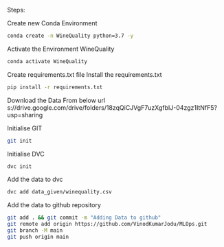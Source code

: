 Steps:

Create new Conda Environment
```bash
conda create -n WineQuality python=3.7 -y
```
Activate the Environment WineQuality
```bash
conda activate WineQuality
```
Create requirements.txt file
Install the requirements.txt
```bash
pip install -r requirements.txt
```
Download the Data From below url
s://drive.google.com/drive/folders/18zqQiCJVgF7uzXgfbIJ-04zgz1ItNfF5?usp=sharing

Initialise GIT
```bash
git init
```
Initialise DVC
```bash
dvc init
```
Add the data to dvc
```bash
dvc add data_given/winequality.csv
```
Add the data to github repository
```bash
git add . && git commit -m "Adding Data to github"
git remote add origin https://github.com/VinodKumarJodu/MLOps.git
git branch -M main
git push origin main
```
